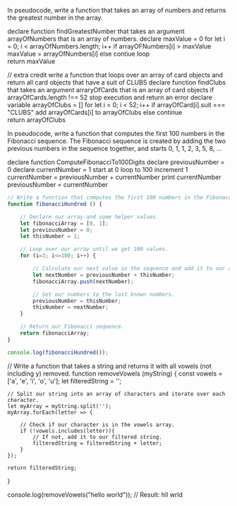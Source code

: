 In pseudocode, write a function that takes an array of numbers and returns the greatest number in the array.

declare function findGreatestNumber that takes an argument arrayOfNumbers that is an array of numbers.
declare maxValue = 0
for let i = 0; i < arrayOfNumbers.length; i++
    if arrayOFNumbers[i] > maxValue
        maxValue = arrayOfNumbers[i]
    else contiue loop    
return maxValue


// extra credit write a function that loops over an array of card objects and return all card objects that have a suit of CLUBS 
declare function findClubs that takes an argument arraryOfCards that is an array of card objects
if arrayOfCards.length !== 52
    stop execution and return an error
declare variable arrayOfClubs = []
for let i = 0; i < 52; i++
    if arrayOfCard[i].suit === "CLUBS"
        add arrayOfCards[i] to arrayOfClubs
    else continue     
return arrayOfClubs    

 In pseudocode, write a function that computes the first 100 numbers in the Fibonacci sequence. The Fibonacci sequence is created by adding the two previous numbers in the sequence together, and starts 0, 1, 1, 2, 3, 5, 8, ...

 declare function ComputeFibonacciTo100Digits
    declare previousNumber = 0
    declare currentNumber = 1
    start at 0 loop to 100 increment 1
        currentNumber = previousNumber + currentNumber
        print currentNumber
        previousNumber = currentNumber
```javascript
// Write a function that computes the first 100 numbers in the Fibonacci sequence.
function fibonacciHundred () {

    // Declare our array and some helper values.
    let fibonacciArray = [0, 1];
    let previousNumber = 0;
    let thisNumber = 1;

    // Loop over our array until we get 100 values.
    for (i=3; i<=100; i++) {

        // Calculate our next value in the sequence and add it to our array.
        let nextNumber = previousNumber + thisNumber;
        fibonacciArray.push(nextNumber);

        // Set our numbers to the last known numbers.
        previousNumber = thisNumber;
        thisNumber = nextNumber;
    }

    // Return our Fibonacci sequence.
    return fibonacciArray;
}

console.log(fibonacciHundred());     
```    

//  Write a function that takes a string and returns it with all vowels (not including y) removed.
function removeVowels (myString) {
    const vowels = ['a', 'e', 'i', 'o', 'u'];
    let filteredString = '';

    // Split our string into an array of characters and iterate over each character.
    let myArray = myString.split('');
    myArray.forEach(letter => {

        // Check if our character is in the vowels array.
        if (!vowels.includes(letter)){
            // If not, add it to our filtered string.
            filteredString = filteredString + letter;
        }
    });

    return filteredString;
}

console.log(removeVowels("hello world"));
// Result: hll wrld


